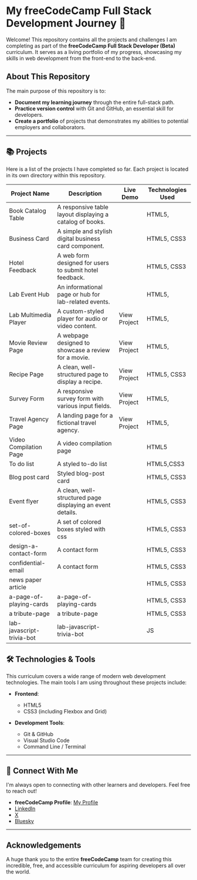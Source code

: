 # My freeCodeCamp Full Stack Development Journey 🚀

Welcome! This repository contains all the projects and challenges I am completing as part of the **freeCodeCamp Full Stack Developer (Beta)** curriculum. It serves as a living portfolio of my progress, showcasing my skills in web development from the front-end to the back-end.

## About This Repository

The main purpose of this repository is to:
* **Document my learning journey** through the entire full-stack path.
* **Practice version control** with Git and GitHub, an essential skill for developers.
* **Create a portfolio** of projects that demonstrates my abilities to potential employers and collaborators.

---

## 📚 Projects

Here is a list of the projects I have completed so far. Each project is located in its own directory within this repository.

| Project Name                      | Description                                                  | Live Demo                               | Technologies Used     |
| --------------------------------- | ------------------------------------------------------------ | --------------------------------------- | --------------------- |
|Book Catalog Table	                |A responsive table layout displaying a catalog of books.	   |	                         |HTML5,             |
|Business Card	                    |A simple and stylish digital business card component. 	       |                        |HTML5, CSS3
|Hotel Feedback	                    |A web form designed for users to submit hotel feedback.	   |	                         |HTML5, CSS3
|Lab Event Hub	                    |An informational page or hub for lab-related events.	       |	                         |HTML5,
|Lab Multimedia Player	            |A custom-styled player for audio or video content.	           |View Project	                         |HTML5,  
|Movie Review Page	                |A webpage designed to showcase a review for a movie.	       |View Project	                         |HTML5, 
|Recipe Page	                    |A clean, well-structured page to display a recipe.	           |View Project	                         |HTML5, CSS3
|Survey Form	                    |A responsive survey form with various input fields.	       |View Project	                         |HTML5, 
|Travel Agency Page	                |A landing page for a fictional travel agency.	               |View Project	                         |HTML5, 
|Video Compilation Page | A video compilation page | |HTML5
To do list |A styled to-do list |  |HTML5,CSS3
|Blog post card | Styled blog-post card| |HTML5, CSS3
|Event flyer                    |A clean, well-structured page displaying an event details.	           |                 |HTML5, CSS3
|set-of-colored-boxes| A set of colored boxes styled with css| |HTML5, CSS3 |
|design-a-contact-form| A contact form | |HTML5, CSS3 |
|confidential-email| A contact form | |HTML5, CSS3 |
|news paper article|||HTML5, CSS3 |
|a-page-of-playing-cards|a-page-of-playing-cards||HTML5, CSS3 |
|a tribute-page|a tribute-page||HTML5, CSS3|
|lab-javascript-trivia-bot|lab-javascript-trivia-bot||JS

## 🛠️ Technologies & Tools

This curriculum covers a wide range of modern web development technologies. The main tools I am using throughout these projects include:

* **Frontend**:
    * HTML5
    * CSS3 (including Flexbox and Grid)
   

* **Development Tools**:
    * Git & GitHub
    * Visual Studio Code
    * Command Line / Terminal

---

## 🔗 Connect With Me

I'm always open to connecting with other learners and developers. Feel free to reach out!

* **freeCodeCamp Profile**: [My Profile](https://www.freecodecamp.org/njihallecho-nkwenti)
*  [LinkedIn](www.linkedin.com/in/nji-halle-cho-nkwenti-2b0a29334e])
*  [X](https://x.com/ChoHalle)
*  [Bluesky](https://bsky.app/profile/nhallecn.bsky.social)

---

## Acknowledgements

A huge thank you to the entire **freeCodeCamp** team for creating this incredible, free, and accessible curriculum for aspiring developers all over the world.
